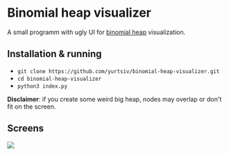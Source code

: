 # Binomial heap visualizer

A small programm with ugly UI for [binomial heap](https://en.wikipedia.org/wiki/Binomial_heap) visualization.

## Installation & running
-  `git clone https://github.com/yurtsiv/binomial-heap-visualizer.git`
-  `cd binomial-heap-visualizer`
-  `python3 index.py`

**Disclaimer**: if you create some weird big heap, nodes may overlap or don't fit on the screen.

## Screens

![](https://i.ibb.co/V3bPJpd/binomial-heap.png)
